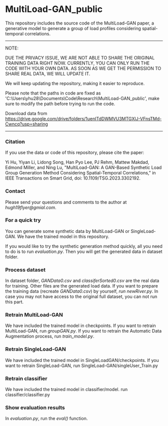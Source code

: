 # MultiLoad-GAN_public
This repository includes the source code of the MultiLoad-GAN paper, a generative model to generate a group of load profiles considering spatial-temporal correlations.

***
NOTE: 

DUE THE PRIVACY ISSUE, WE ARE NOT ABLE TO SHARE THE ORIGINAL TRAINING DATA RIGHT NOW. CURRENTLY, YOU CAN ONLY RUN THE CODE WITH YOUR OWN DATA. AS SOON AS WE GET THE PERMISSION TO SHARE REAL DATA, WE WILL UPDATE IT.

We will keep updating the repository, making it easier to reproduce.

Please note that the paths in code are fixed as 'C:\\Users\\yhu28\\Documents\\Code\\Research\\MultiLoad-GAN_public', make sure to modify the path before trying to run the code.

Download data from https://drive.google.com/drive/folders/1uenITdDWMVU3MTGXlJ-VFnsTMd-Cwncq?usp=sharing
***

### Citation
If you use the data or code of this repository, please cite the paper:

Yi Hu, Yiyan Li, Lidong Song, Han Pyo Lee, PJ Rehm, Mattew Makdad, Edmond Miller, and Ning Lu, "MultiLoad-GAN: A GAN-Based Synthetic Load Group Generation Method Considering Spatial-Temporal Correlations," in IEEE Transactions on Smart Grid, doi: 10.1109/TSG.2023.3302192.

### Contact
Please send your questions and comments to the author at _hugh19flyer@gmial.com_.

### For a quick try
You can generate some synthetic data by MultiLoad-GAN or SingleLoad-GAN. We have the trained model in this repository. 

If you would like to try the synthetic generation method quickly, all you need to do is to run _evaluation.py_. Then you will get the generated data in dataset folder.

### Process dataset
In dataset folder, _GANData0.csv_ and _classiferSorted0.csv_ are the real data for training. Other files are the generated load data.
If you want to prepare the training data (recreate _GANData0.csv_) by yourself, _run newRiver.py_. In case you may not have access to the original full dataset, you can not run this part.

### Retrain MultiLoad-GAN
We have included the trained model in checkpoints. 
If you want to retrain MultiLoad-GAN, run _groupGAN.py_.
If you want to retrain the Automatic Data Augmentation process, run _train_model.py_.

### Retrain SingleLoad-GAN
We have included the trained model in SingleLoadGAN/checkpoints. 
If you want to retrain SingleLoad-GAN, run SingleLoad-GAN/singleUser_Train.py

### Retrain classifier
We have included the trained model in classifier/model. 
run classifier/classifier.py

### Show evaluation results
In _evaluation.py_, run the _eval()_ function.
